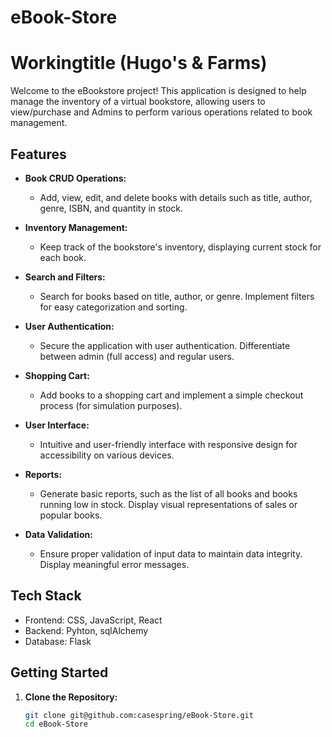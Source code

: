 # eBook-Store
# Workingtitle (Hugo's & Farms)

Welcome to the eBookstore project! This application is designed to help manage the inventory of a virtual bookstore, allowing users to view/purchase and Admins to perform various operations related to book management.

## Features

- **Book CRUD Operations:**
  - Add, view, edit, and delete books with details such as title, author, genre, ISBN, and quantity in stock.

- **Inventory Management:**
  - Keep track of the bookstore's inventory, displaying current stock for each book.

- **Search and Filters:**
  - Search for books based on title, author, or genre. Implement filters for easy categorization and sorting.

- **User Authentication:**
  - Secure the application with user authentication. Differentiate between admin (full access) and regular users.

- **Shopping Cart:**
  - Add books to a shopping cart and implement a simple checkout process (for simulation purposes).

- **User Interface:**
  - Intuitive and user-friendly interface with responsive design for accessibility on various devices.

- **Reports:**
  - Generate basic reports, such as the list of all books and books running low in stock. Display visual representations of sales or popular books.

- **Data Validation:**
  - Ensure proper validation of input data to maintain data integrity. Display meaningful error messages.

## Tech Stack

- Frontend: CSS, JavaScript, React
- Backend: Pyhton, sqlAlchemy
- Database: Flask

## Getting Started

1. **Clone the Repository:**
   ```bash
   git clone git@github.com:casespring/eBook-Store.git
   cd eBook-Store
